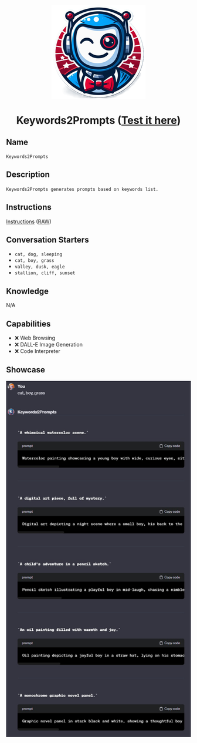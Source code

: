 <div align="center">

![Logo](../../../media/mygpts_logo256.png)

# Keywords2Prompts ([Test it here](https://chat.openai.com/g/g-PoFJfHLY1-keywords2prompts))

</div>

## Name

`Keywords2Prompts`

## Description

`Keywords2Prompts generates prompts based on keywords list.`

## Instructions

[Instructions](https://github.com/innovatodev/MyGPTs/blob/main/GPTs/Image/Keywords2Prompts/Instructions.md)
([RAW](https://github.com/innovatodev/MyGPTs/raw/main/GPTs/Image/Keywords2Prompts/Instructions.md))

## Conversation Starters

- `cat, dog, sleeping`
- `cat, boy, grass`
- `valley, dusk, eagle`
- `stallion, cliff, sunset`

## Knowledge

N/A

## Capabilities

- ❌ Web Browsing
- ❌ DALL-E Image Generation
- ❌ Code Interpreter

## Showcase

<div align="center">

![Logo](./media/Keywords2Prompts_Showcase1.jpg)

</div>
